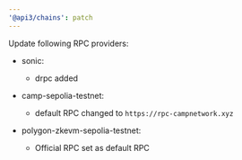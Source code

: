 ```yaml
---
'@api3/chains': patch
---
```


Update following RPC providers:

* sonic:
    * drpc added

* camp-sepolia-testnet:
    * default RPC changed to `https://rpc-campnetwork.xyz`

* polygon-zkevm-sepolia-testnet:
    * Official RPC set as default RPC
